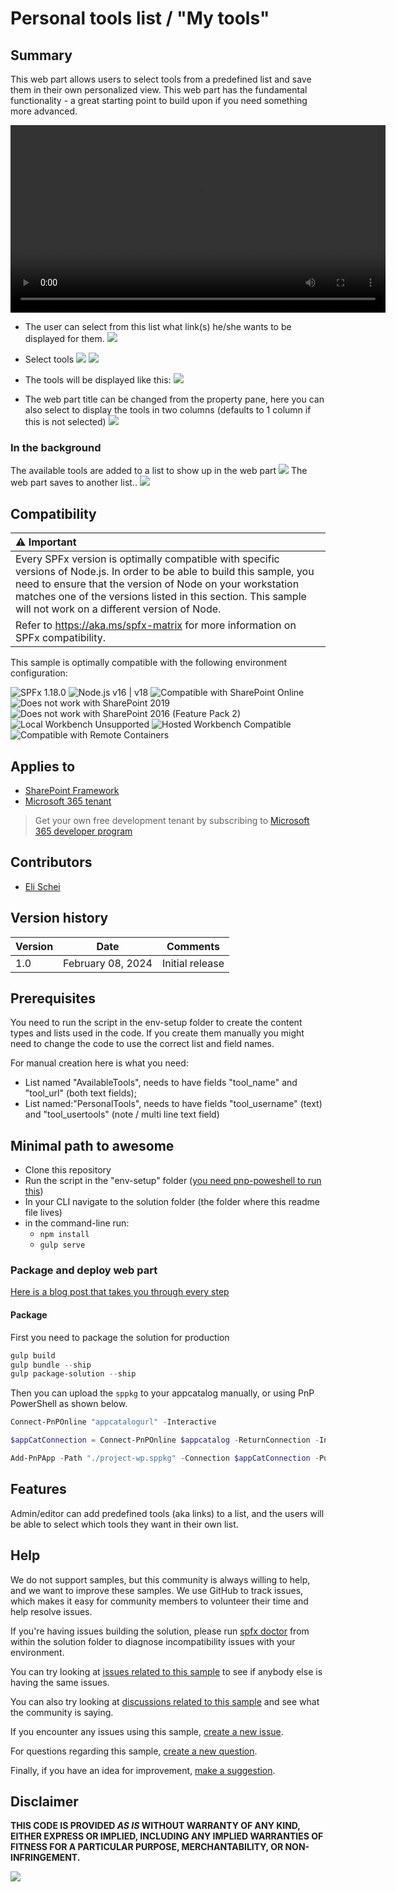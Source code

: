 # Personal tools list / "My tools"

## Summary

This web part allows users to select tools from a predefined list and save them in their own personalized view.
This web part has the fundamental functionality - a great starting point to build upon if you need something more advanced.

<video width="600" height="" controls>
  <source src="./assets/video-demo1.mp4" type="video/mp4">
</video>

* The user can select from this list what link(s) he/she wants to be displayed for them.
![](./assets/mytoold.png)

* Select tools
![](./assets/selecttools.png)
![](./assets/savetools.png)

* The tools will be displayed like this:
![](./assets/savedtools.png)

* The web part title can be changed from the property pane, here you can also select to display the tools in two columns (defaults to 1 column if this is not selected)
![](./assets/settings.png)

### In the background

The available tools are added to a list to show up in the web part
![](./assets/availableTools.png)
The web part saves to another list..
![](./assets/mytoolslist.png)

## Compatibility

| :warning: Important          |
|:---------------------------|
| Every SPFx version is optimally compatible with specific versions of Node.js. In order to be able to build this sample, you need to ensure that the version of Node on your workstation matches one of the versions listed in this section. This sample will not work on a different version of Node.|
|Refer to <https://aka.ms/spfx-matrix> for more information on SPFx compatibility.   |

This sample is optimally compatible with the following environment configuration:

![SPFx 1.18.0](https://img.shields.io/badge/SPFx-1.18.0-green.svg)
![Node.js v16 | v18](https://img.shields.io/badge/Node.js-v16%20%7C%20v18-green.svg)
![Compatible with SharePoint Online](https://img.shields.io/badge/SharePoint%20Online-Compatible-green.svg)
![Does not work with SharePoint 2019](https://img.shields.io/badge/SharePoint%20Server%202019-Incompatible-red.svg "SharePoint Server 2019 requires SPFx 1.4.1 or lower")
![Does not work with SharePoint 2016 (Feature Pack 2)](https://img.shields.io/badge/SharePoint%20Server%202016%20(Feature%20Pack%202)-Incompatible-red.svg "SharePoint Server 2016 Feature Pack 2 requires SPFx 1.1")
![Local Workbench Unsupported](https://img.shields.io/badge/Local%20Workbench-Unsupported-red.svg "Local workbench is no longer available as of SPFx 1.13 and above")
![Hosted Workbench Compatible](https://img.shields.io/badge/Hosted%20Workbench-Compatible-green.svg)
![Compatible with Remote Containers](https://img.shields.io/badge/Remote%20Containers-Compatible-green.svg)

## Applies to

* [SharePoint Framework](https://learn.microsoft.com/sharepoint/dev/spfx/sharepoint-framework-overview)
* [Microsoft 365 tenant](https://learn.microsoft.com/sharepoint/dev/spfx/set-up-your-development-environment)

> Get your own free development tenant by subscribing to [Microsoft 365 developer program](https://aka.ms/m365/devprogram)

## Contributors

* [Eli Schei](https://github.com/Eli-Schei/)

## Version history

Version|Date|Comments
-------|----|--------
| 1.0     | February 08, 2024 | Initial release |

## Prerequisites

You need to run the script in the env-setup folder to create the content types and lists used in the code. If you create them manually you might need to change the code to use the correct list and field names.

For manual creation here is what you need:

* List named "AvailableTools", needs to have fields "tool_name" and "tool_url" (both text fields);
* List named:"PersonalTools", needs to have fields "tool_username" (text) and "tool_usertools" (note / multi line text field)

## Minimal path to awesome

* Clone this repository
* Run the script in the "env-setup" folder ([you need pnp-poweshell to run this](https://pnp.github.io/powershell/))
* In your CLI navigate to the solution folder (the folder where this readme file lives)
* in the command-line run:
  * `npm install`
  * `gulp serve`

### Package and deploy web part

[Here is a blog post that takes you through every step](https://elischei.com/deploy-your-spfx-solution-using-pnp-powershell/)

#### Package

First you need to package the solution for production

```powershell
gulp build
gulp bundle --ship
gulp package-solution --ship
```

Then you can upload the `sppkg` to your appcatalog manually, or using PnP PowerShell as shown below.

```powershell
Connect-PnPOnline "appcatalogurl" -Interactive

$appCatConnection = Connect-PnPOnline $appcatalog -ReturnConnection -Interactive

Add-PnPApp -Path "./project-wp.sppkg" -Connection $appCatConnection -Publish -SkipFeatureDeployment -Overwrite
```

## Features

Admin/editor can add predefined tools (aka links) to a list, and the users will be able to select which tools they want in their own list.


## Help


We do not support samples, but this community is always willing to help, and we want to improve these samples. We use GitHub to track issues, which makes it easy for  community members to volunteer their time and help resolve issues.

If you're having issues building the solution, please run [spfx doctor](https://pnp.github.io/cli-microsoft365/cmd/spfx/spfx-doctor/) from within the solution folder to diagnose incompatibility issues with your environment.

You can try looking at [issues related to this sample](https://github.com/pnp/sp-dev-fx-webparts/issues?q=label%3A%22sample%3A%20react-personal-tools-list%22) to see if anybody else is having the same issues.

You can also try looking at [discussions related to this sample](https://github.com/pnp/sp-dev-fx-webparts/discussions?discussions_q=react-personal-tools-list) and see what the community is saying.

If you encounter any issues using this sample, [create a new issue](https://github.com/pnp/sp-dev-fx-webparts/issues/new?assignees=&labels=Needs%3A+Triage+%3Amag%3A%2Ctype%3Abug-suspected%2Csample%3A%20react-personal-tools-list&template=bug-report.yml&sample=react-personal-tools-list&authors=@Eli-Schei&title=react-personal-tools-list%20-%20).

For questions regarding this sample, [create a new question](https://github.com/pnp/sp-dev-fx-webparts/issues/new?assignees=&labels=Needs%3A+Triage+%3Amag%3A%2Ctype%3Aquestion%2Csample%3A%20react-personal-tools-list&template=question.yml&sample=react-personal-tools-list&authors=@Eli-Schei&title=react-personal-tools-list%20-%20).

Finally, if you have an idea for improvement, [make a suggestion](https://github.com/pnp/sp-dev-fx-webparts/issues/new?assignees=&labels=Needs%3A+Triage+%3Amag%3A%2Ctype%3Aenhancement%2Csample%3A%20react-personal-tools-list&template=suggestion.yml&sample=react-personal-tools-list&authors=@Eli-Schei&title=react-personal-tools-list%20-%20).

## Disclaimer

**THIS CODE IS PROVIDED *AS IS* WITHOUT WARRANTY OF ANY KIND, EITHER EXPRESS OR IMPLIED, INCLUDING ANY IMPLIED WARRANTIES OF FITNESS FOR A PARTICULAR PURPOSE, MERCHANTABILITY, OR NON-INFRINGEMENT.**

<img src="https://m365-visitor-stats.azurewebsites.net/sp-dev-fx-webparts/samples/react-personal-tools-list" />
